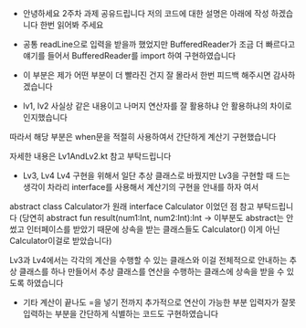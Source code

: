 - 안녕하세요 2주차 과제 공유드립니다 저의 코드에 대한 설명은 아래에 작성 하겠습니다 한번 읽어봐 주세요

- 공통
readLine으로 입력을 받을까 했었지만 BufferedReader가 조금 더 빠르다고 얘기를 들어서 BufferedReader를 import 하여 구현하였습니다
- 이 부분은 제가 어떤 부분이 더 빨라진 건지 잘 몰라서 한번 피드백 해주시면 감사하겠습니다

- lv1, lv2
사실상 같은 내용이고 나머지 연산자를 잘 활용하냐 안 활용하냐의 차이로 인지했습니다

따라서 해당 부분은 when문을 적절히 사용하여서 간단하게 계산기 구현했습니다

자세한 내용은 Lv1AndLv2.kt 참고 부탁드립니다

- Lv3, Lv4
Lv4 구현을 위해서 일단 추상 클래스로 바꿨지만 Lv3을 구현할 때 드는 생각이 차라리 interface를 사용해서 계산기의 구현을 안내를 하자 여서

abstract class Calculator가 원래 interface Calculator 이었던 점 참고 부탁드립니다
(당연히 abstract fun result(num1:Int, num2:Int):Int -> 이부분도 abstract는 안썼고 인터페이스를 받았기 때문에 상속을 받는 클래스들도 Calculator() 이게 아닌 Calculator이걸로 받았습니다)

Lv3과 Lv4에서는 각각의 계산을 수행할 수 있는 클래스와 이걸 전체적으로 안내하는 추상 클래스를 하나 만들어서 추상 클래스를 연산을 수행하는 클래스에 상속을 받을 수 있도록 하였습니다

- 기타
계산이 끝나도 =을 넣기 전까지 추가적으로 연산이 가능한 부분
입력자가 잘못 입력하는 부분을 간단하게 식별하는 코드도 구현하였습니다
